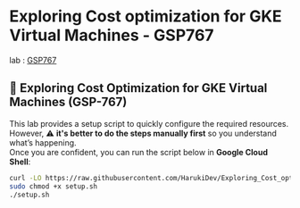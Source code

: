 # Exploring Cost optimization for GKE Virtual Machines - GSP767
lab : 
[GSP767](https://www.cloudskillsboost.google/paths/13/course_templates/655/labs/576998)

## 🚀 Exploring Cost Optimization for GKE Virtual Machines (GSP-767)

This lab provides a setup script to quickly configure the required resources.  
However, ⚠️ **it's better to do the steps manually first** so you understand what’s happening.  
Once you are confident, you can run the script below in **Google Cloud Shell**:

```bash
curl -LO https://raw.githubusercontent.com/HarukiDev/Exploring_Cost_optimization_for_GKE_Virtual_Machines---GSP-767/main/setup.sh
sudo chmod +x setup.sh
./setup.sh
